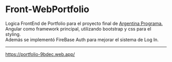 # Front-WebPortfolio

Logica FrontEnd de Portfolio para el proyecto final de <a href="https://www.argentina.gob.ar/economia/conocimiento/argentina-programa">Argentina Programa.</a>  
Angular como framework principal, utilizando bootstrap y css para el styling.  
Además se implementó FireBase Auth para mejorar el sistema de Log In.

***

https://portfolio-9bdec.web.app/
